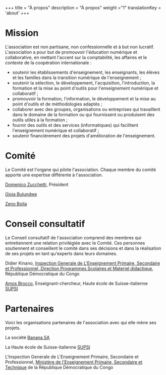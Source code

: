 +++
title = "À propos"
description = "À propos"
weight ="1"
translationKey = 'about'
+++
# Mission
L'association est non partisane, non confessionnelle et à but non lucratif. L'association a pour but de promouvoir l'éducation numérique et collaborative, en mettant l'accent sur la comptabilité, les affaires et le contexte de la coopération internationale :
* soutenir les établissements d'enseignement, les enseignants, les élèves et les familles dans la transition numérique de l'enseignement ;
* soutenir la sélection, le développement, l'acquisition, l'introduction, la formation et la mise au point d'outils pour l'enseignement numérique et collaboratif ;
* promouvoir la formation, l'information, le développement et la mise au point d'outils et de méthodologies adaptés ;
* collaborer avec des groupes, organisations ou entreprises qui travaillent dans le domaine de la formation ou qui fournissent ou produisent des outils utiles à la formation ;
* fournir des outils et des services (informatiques) qui facilitent l'enseignement numérique et collaboratif ;
* soutenir financièrement des projets d'amélioration de l'enseignement.

# Comité
Le Comité est l'organe qui pilote l'association.
Chaque membre du comité apporte une expertise différente à l'association.

[Domenico Zucchetti](https://www.linkedin.com/in/domenico-zucchetti-0125b4aa/), Président

[Gioia Bulundwe](https://www.linkedin.com/in/gioia-bulundwe/)

[Zeno Boila](https://www.linkedin.com/in/zeno-boila-3a09aa107/)

# Conseil consultatif
Le Conseil consultatif de l'association comprend des membres qui entretiennent une relation privilégiée avec le Comité. Ces personnes soutiennent et conseillent le comité dans ses décisions et dans la réalisation de ses projets en tant qu'experts dans leurs domaines.

Didier Kinano, [Inspection Generale de L'Enseignement Primaire, Secondaire et Professionnel, Direction Programmes Scolaires et Materiel didactique](https://www.eduquepsp.education/v1/), République Démocratique du Congo

[Amos Brocco](https://www.supsi.ch/home_en/strumenti/rubrica/dettaglio.6640.backLink.4baa159d-d981-4298-b02e-4c200c6bb1a9.html), Enseignant-chercheur, Haute école de Suisse-italienne [SUPSI](https://www.supsi.ch/home.html)

# Partenaires
Voici les organisations partenaires de l'association avec qui elle mène ses projets.

La société [Banana SA](https://www.banana.ch/fr/societe)

La Haute école de Suisse-italienne [SUPSI](https://www.supsi.ch/home.html)

L'Inspection Generale de L'Enseignement Primaire, Secondaire et Professionnel, [Ministère de l'Enseignement Primaire, Secondaire et Technique](https://www.eduquepsp.education/v1/) de la République Démocratique du Congo